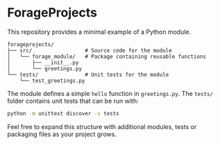 # ForageProjects

This repository provides a minimal example of a Python module.

```
forageprojects/
├── src/                 # Source code for the module
│   └── forage_module/   # Package containing reusable functions
│       ├── __init__.py
│       └── greetings.py
└── tests/               # Unit tests for the module
    └── test_greetings.py
```

The module defines a simple `hello` function in `greetings.py`. The
`tests/` folder contains unit tests that can be run with:

```bash
python -m unittest discover -s tests
```

Feel free to expand this structure with additional modules, tests or
packaging files as your project grows.
